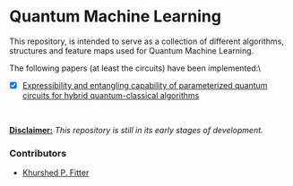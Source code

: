 # Quantum Machine Learning

This repository, is intended to serve as a collection of different algorithms, structures and feature maps used for Quantum Machine Learning.

The following papers (at least the circuits) have been implemented:\
- [x] [Expressibility and entangling capability of parameterized quantum circuits for hybrid quantum-classical algorithms](https://arxiv.org/abs/1905.10876)

<br>

<u>**Disclaimer:**</u> *This repository is still in its early stages of development.*

### Contributors
* [Khurshed P. Fitter](https://github.com/GlazeDonuts)
